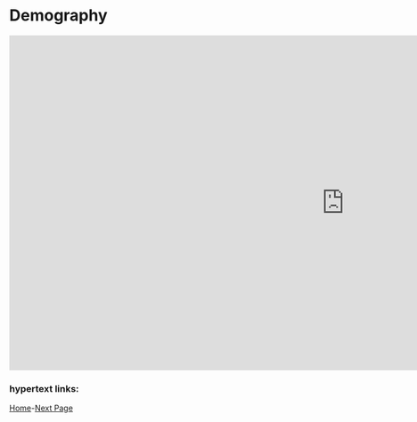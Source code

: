 # Demography


<iframe src="https://documents.cortext.net/b9ce/b9ce7406d17e44658332c4e327f0b70f/48915/temporal%20evolution/basic_statistics_ISItermsAll_Articles_Terms_20ISIpubdate.html" frameborder="0" style="overflow:hidden;border:1px solid #DDDDDD;" width="1200" height="600" allowfullscreen></iframe>

### hypertext links:

[Home](index.md)-[Next Page](page2.md)
